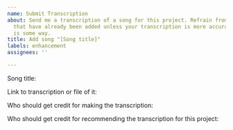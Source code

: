 ```yaml
---
name: Submit Transcription
about: Send me a transcription of a song for this project. Refrain from sending songs
  that have already been added unless your transcription is more accurate or better
  is some way.
title: Add song "[Song title]"
labels: enhancement
assignees: ''

---
```


Song title:

Link to transcription or file of it:

Who should get credit for making the transcription:

Who should get credit for recommending the transcription for this project:
